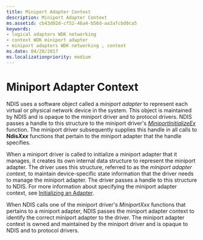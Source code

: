 ```yaml
---
title: Miniport Adapter Context
description: Miniport Adapter Context
ms.assetid: cb43d02d-cf52-46a4-b56d-aa3afcbd0ca5
keywords:
- logical adapters WDK networking
- context WDK miniport adapter
- miniport adapters WDK networking , context
ms.date: 04/20/2017
ms.localizationpriority: medium
---
```


# Miniport Adapter Context





NDIS uses a software object called a *miniport adapter* to represent each virtual or physical network device in the system. This object is maintained by NDIS and is opaque to the miniport driver and to protocol drivers. NDIS passes a handle to this structure to the miniport driver's [*MiniportInitializeEx*](https://msdn.microsoft.com/library/windows/hardware/ff559389) function. The miniport driver subsequently supplies this handle in all calls to **Ndis*Xxx*** functions that pertain to the miniport adapter that the handle specifies.

When a miniport driver is called to initialize a miniport adapter that it manages, it creates its own internal data structure to represent the miniport adapter. The driver uses this structure, referred to as the *miniport adapter context*, to maintain device-specific state information that the driver needs to manage the miniport adapter. The driver passes a handle to this structure to NDIS. For more information about specifying the miniport adapter context, see [Initializing an Adapter](initializing-a-miniport-adapter.md).

When NDIS calls one of the miniport driver's *MiniportXxx* functions that pertains to a miniport adapter, NDIS passes the miniport adapter context to identify the correct miniport adapter to the driver. The miniport adapter context is owned and maintained by the miniport driver and is opaque to NDIS and to protocol drivers.

 

 





